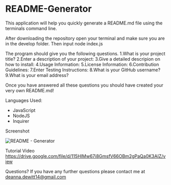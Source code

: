 # README-Generator

This application will help you quickly generate a README.md file using the terminals command line. 

After downloading the repository open your terminal and make sure you are in the develop folder.
Then input node index.js

The program should give you the following questions.
1.What is your project title?
2.Enter a description of your project:
3.Give a detailed descripion on how to install:
4.Usage Information:
5.License Information:
6.Contribution Guidelines:
7.Enter Testing Instructions:
8.What is your GitHub username?
9.What is your email address?

Once you have answered all these questions you should have created your very own README.md!


Languages Used:
- JavaScript
- NodeJS
- Inquirer

Screenshot

![README - Generator](https://user-images.githubusercontent.com/109932251/192936724-5990818e-6791-45f7-a384-5b46da0d200c.png)




Tutorial Video
https://drive.google.com/file/d/115HIMw67i8GmsfV66OBm2gPaQa0K3AIZ/view




Questions?
If you have any further questions please contact me at deanna.dewitt14@gmail.com
